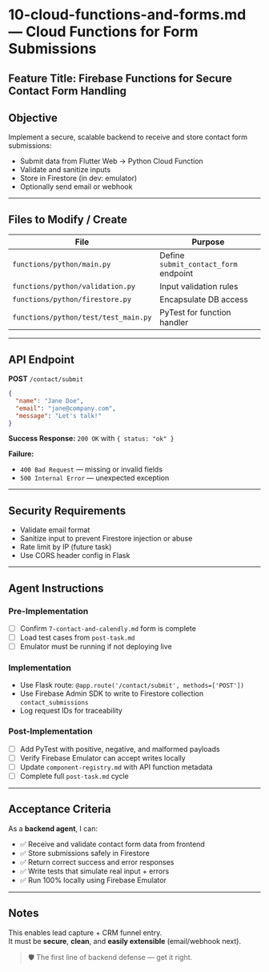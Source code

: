 # 10-cloud-functions-and-forms.md — Cloud Functions for Form Submissions

## Feature Title: Firebase Functions for Secure Contact Form Handling

## Objective
Implement a secure, scalable backend to receive and store contact form submissions:
- Submit data from Flutter Web → Python Cloud Function
- Validate and sanitize inputs
- Store in Firestore (in dev: emulator)
- Optionally send email or webhook

---

## Files to Modify / Create

| File | Purpose |
|------|---------|
| `functions/python/main.py` | Define `submit_contact_form` endpoint |
| `functions/python/validation.py` | Input validation rules |
| `functions/python/firestore.py` | Encapsulate DB access |
| `functions/python/test/test_main.py` | PyTest for function handler |

---

## API Endpoint

**POST** `/contact/submit`
```json
{
  "name": "Jane Doe",
  "email": "jane@company.com",
  "message": "Let's talk!"
}
```

**Success Response:** `200 OK` with `{ status: "ok" }`

**Failure:**
- `400 Bad Request` — missing or invalid fields
- `500 Internal Error` — unexpected exception

---

## Security Requirements
- Validate email format
- Sanitize input to prevent Firestore injection or abuse
- Rate limit by IP (future task)
- Use CORS header config in Flask

---

## Agent Instructions

### Pre-Implementation
- [ ] Confirm `7-contact-and-calendly.md` form is complete
- [ ] Load test cases from `post-task.md`
- [ ] Emulator must be running if not deploying live

### Implementation
- Use Flask route: `@app.route('/contact/submit', methods=['POST'])`
- Use Firebase Admin SDK to write to Firestore collection `contact_submissions`
- Log request IDs for traceability

### Post-Implementation
- [ ] Add PyTest with positive, negative, and malformed payloads
- [ ] Verify Firebase Emulator can accept writes locally
- [ ] Update `component-registry.md` with API function metadata
- [ ] Complete full `post-task.md` cycle

---

## Acceptance Criteria

As a **backend agent**, I can:
- ✅ Receive and validate contact form data from frontend
- ✅ Store submissions safely in Firestore
- ✅ Return correct success and error responses
- ✅ Write tests that simulate real input + errors
- ✅ Run 100% locally using Firebase Emulator

---

## Notes
This enables lead capture + CRM funnel entry.  
It must be **secure**, **clean**, and **easily extensible** (email/webhook next).

> 🛡️ The first line of backend defense — get it right.

